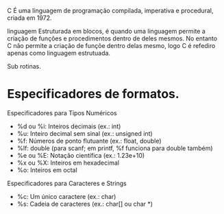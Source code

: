 C É uma linguagem de programação compilada, imperativa e procedural, criada em 1972.

linguagem Estruturada em blocos, é quando uma linguagem permite a criação de funções e procedimentos dentro de deles mesmos. No entanto C não permite a criação de funçõe dentro delas mesmo, logo C é refediro apenas como linguagem estrutuada.

Sub rotinas.

# Especificadores de formatos.

Especificadores para Tipos Numéricos
* %d ou %i: Inteiros decimais (ex.: int)
* %u: Inteiro decimal sem sinal (ex.: unsigned int)
* %f: Números de ponto flutuante (ex.: float, double)
* %lf: double (para scanf; em printf, %f funciona para double também)
* %e ou %E: Notação científica (ex.: 1.23e+10)
* %x ou %X: Inteiros em hexadecimal
* %o: Inteiros em octal

Especificadores para Caracteres e Strings
* %c: Um único caractere (ex.: char)
* %s: Cadeia de caracteres (ex.: char[] ou char *)